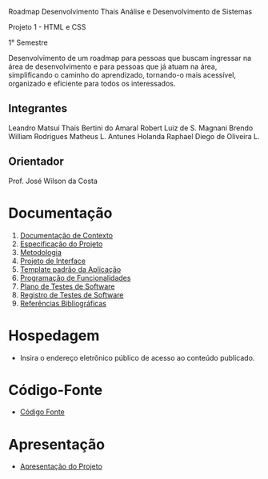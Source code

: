 Roadmap Desenvolvimento
Thais 
Análise e Desenvolvimento de Sistemas

Projeto 1 - HTML e CSS

1° Semestre

Desenvolvimento de um roadmap para pessoas que buscam ingressar na área de desenvolvimento e para pessoas que já atuam na área, simplificando o caminho do aprendizado, tornando-o mais acessível, organizado e eficiente para todos os
interessados. 

## Integrantes

Leandro Matsui
Thais Bertini do Amaral
Robert Luiz de S. Magnani
Brendo William Rodrigues
Matheus L. Antunes Holanda
Raphael Diego de Oliveira L.

## Orientador

Prof. José Wilson da Costa

# Documentação

<ol>
<li><a href="documentos/01-Documentação de Contexto.md"> Documentação de Contexto</a></li>
<li><a href="documentos/02-Especificação do Projeto.md"> Especificação do Projeto</a></li>
<li><a href="documentos/03-Metodologia.md"> Metodologia</a></li>
<li><a href="documentos/04-Projeto de Interface.md"> Projeto de Interface</a></li>
<li><a href="documentos/05-Template padrão da Aplicação.md"> Template padrão da Aplicação</a></li>
<li><a href="documentos/06-Programação de Funcionalidades.md"> Programação de Funcionalidades</a></li>
<li><a href="documentos/07-Plano de Testes de Software.md"> Plano de Testes de Software</a></li>
<li><a href="documentos/08-Registro de Testes de Software.md"> Registro de Testes de Software</a></li>
<li><a href="documentos/09-Referências.md"> Referências Bibliográficas</a></li>
</ol>

# Hospedagem

* Insira o endereço eletrônico público de acesso ao conteúdo publicado. 

# Código-Fonte

* <a href="codigo-fonte/README.md">Código Fonte</a>

# Apresentação

* <a href="apresentacao/README.md">Apresentação do Projeto</a>
